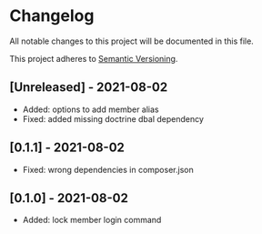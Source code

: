# Changelog
All notable changes to this project will be documented in this file.

This project adheres to [Semantic Versioning](https://semver.org/spec/v2.0.0.html).

## [Unreleased] - 2021-08-02
- Added: options to add member alias
- Fixed: added missing doctrine dbal dependency

## [0.1.1] - 2021-08-02
- Fixed: wrong dependencies in composer.json

## [0.1.0] - 2021-08-02
- Added: lock member login command